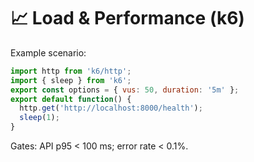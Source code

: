 # 📈 Load & Performance (k6)

Example scenario:
```js
import http from 'k6/http';
import { sleep } from 'k6';
export const options = { vus: 50, duration: '5m' };
export default function() {
  http.get('http://localhost:8000/health');
  sleep(1);
}
```
Gates: API p95 < 100 ms; error rate < 0.1%.
